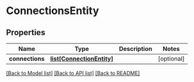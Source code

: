 # ConnectionsEntity

## Properties
Name | Type | Description | Notes
------------ | ------------- | ------------- | -------------
**connections** | [**list[ConnectionEntity]**](ConnectionEntity.md) |  | [optional] 

[[Back to Model list]](../nifiDocs.md#documentation-for-models) [[Back to API list]](../nifiDocs.md#documentation-for-api-endpoints) [[Back to README]](../nifiDocs.md)


